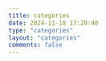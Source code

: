 ```yaml
---
title: categories
date: 2024-11-18 17:20:40
type: "categories"
layout: "categories"
comments: false
---
```

